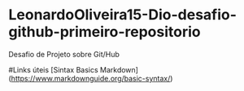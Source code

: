 # LeonardoOliveira15-Dio-desafio-github-primeiro-repositorio
Desafio de Projeto sobre Git/Hub

#Links úteis
[Sintax Basics Markdown] (https://www.markdownguide.org/basic-syntax/)
